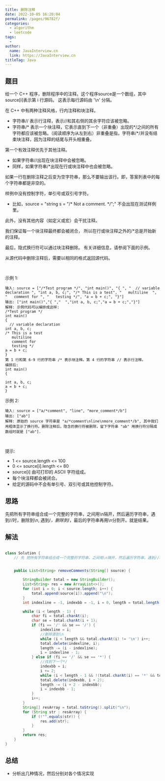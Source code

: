 ```yaml
---
title: 删除注释
date: 2022-10-05 16:20:04
permalink: /pages/96782f/
categories:
  - algorithm
  - leetcode
tags:
  - 
author: 
  name: JavaInterview.cn
  link: https://JavaInterview.cn
titleTag: Java
---
```




## 题目

给一个 C++ 程序，删除程序中的注释。这个程序source是一个数组，其中source[i]表示第 i 行源码。 这表示每行源码由 '\n' 分隔。

在 C++ 中有两种注释风格，行内注释和块注释。

- 字符串// 表示行注释，表示//和其右侧的其余字符应该被忽略。
- 字符串/* 表示一个块注释，它表示直到下一个（非重叠）出现的*/之间的所有字符都应该被忽略。（阅读顺序为从左到右）非重叠是指，字符串/*/并没有结束块注释，因为注释的结尾与开头相重叠。

第一个有效注释优先于其他注释。


- 如果字符串//出现在块注释中会被忽略。
- 同样，如果字符串/*出现在行或块注释中也会被忽略。

如果一行在删除注释之后变为空字符串，那么不要输出该行。即，答案列表中的每个字符串都是非空的。

样例中没有控制字符，单引号或双引号字符。

- 比如，source = "string s = "/* Not a comment. */";" 不会出现在测试样例里。

此外，没有其他内容（如定义或宏）会干扰注释。

我们保证每一个块注释最终都会被闭合， 所以在行或块注释之外的/*总是开始新的注释。

最后，隐式换行符可以通过块注释删除。 有关详细信息，请参阅下面的示例。

从源代码中删除注释后，需要以相同的格式返回源代码。

 

示例 1:

    输入: source = ["/*Test program */", "int main()", "{ ", "  // variable declaration ", "int a, b, c;", "/* This is a test", "   multiline  ", "   comment for ", "   testing */", "a = b + c;", "}"]
    输出: ["int main()","{ ","  ","int a, b, c;","a = b + c;","}"]
    解释: 示例代码可以编排成这样:
    /*Test program */
    int main()
    { 
      // variable declaration 
    int a, b, c;
    /* This is a test
       multiline  
       comment for 
       testing */
    a = b + c;
    }
    第 1 行和第 6-9 行的字符串 /* 表示块注释。第 4 行的字符串 // 表示行注释。
    编排后: 
    int main()
    { 
      
    int a, b, c;
    a = b + c;
    }
示例 2:

    输入: source = ["a/*comment", "line", "more_comment*/b"]
    输出: ["ab"]
    解释: 原始的 source 字符串是 "a/*comment\nline\nmore_comment*/b", 其中我们用粗体显示了换行符。删除注释后，隐含的换行符被删除，留下字符串 "ab" 用换行符分隔成数组时就是 ["ab"].
 

提示:

- 1 <= source.length <= 100
- 0 <= source[i].length <= 80
- source[i] 由可打印的 ASCII 字符组成。
- 每个块注释都会被闭合。
- 给定的源码中不会有单引号、双引号或其他控制字符。

## 思路

先把所有字符串组合成一个完整的字符串，之间用\n隔开，然后遍历字符串，遇到//时，删除到\n, 遇到/*，删除到*/，最后的字符串再用\n分割开。就是结果。


## 解法
```java

class Solution {
    // 先 把所有字符串组合成一个完整的字符串，之间用\n隔开，然后遍历字符串，遇到//时，删除到\n, 遇到/*，删除到*/，最后的字符串再用\n分割开。就是结果。


    public List<String> removeComments(String[] source) {

        StringBuilder total = new StringBuilder();
        List<String> res = new ArrayList<>();
        for (int i = 0; i < source.length; i++) {
            total.append(source[i]).append("\n");
        }
        int indexline = -1, indexbb = -1, i = 0, length = total.length();

        while (i < length - 1) {
            char fi = total.charAt(i);
            char se = total.charAt(i + 1);
            if (fi == '/' && se == '/') {
                indexline = i;
                //删除直到\n
                while (i < length && total.charAt(i) != '\n') i++;
                total.delete(indexline, i);
                length -= (i - indexline);
                i = indexline - 1;
            } else if (fi == '/' && se == '*') {
                //找到下一个*/
                indexbb = i;
                i += 2;
                while (i < length - 1 && !(total.charAt(i) == '*' && total.charAt(i + 1) == '/')) i++;
                total.delete(indexbb, i + 2);
                length -= (i + 2 - indexbb);
                i = indexbb - 1;
            }
            i++;
        }
        String[] resArray = total.toString().split("\n");
        for (String str : resArray) {
            if (!"".equals(str)) {
                res.add(str);
            }
        }
        return res;
    }
}
```

## 总结

- 分析出几种情况，然后分别对各个情况实现 
